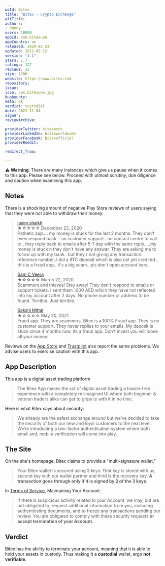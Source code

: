 ```yaml
---
wsId: Bitex
title: "Bitex - Crypto Exchange"
altTitle: 
authors:
- danny
users: 10000
appId: com.bitexuae
appCountry: ae
released: 2020-02-23
updated: 2022-02-12
version: "3.1"
stars: 1.7
ratings: 127
reviews: 13
size: 170M
website: https://www.bitex.com
repository: 
issue: 
icon: com.bitexuae.jpg
bugbounty: 
meta: ok
verdict: custodial
date: 2021-11-04
signer: 
reviewArchive:

providerTwitter: bitexexch
providerLinkedIn: bitexworldwide
providerFacebook: Bitexofficial
providerReddit: 

redirect_from:

---
```


⚠️ **Warning**: There are many instances which give us pause when it comes to this app. Please see below. Proceed with utmost scrutiny, due diligence and caution when examining this app. 

## Notes

There is a shocking amount of negative Play Store reviews of users saying that they were not able to withdraw their money:

> [jasim shaikh](https://play.google.com/store/apps/details?id=com.bitexuae&reviewId=gp%3AAOqpTOFyFVGehE6LeWZ7Fn6grqLddMFlmDzRmpk24_Ow1tcE41Kih1Z9Q-JjUYnCP2VGNeYz1at95rUyhV9yKQ)<br>
  ★☆☆☆☆ December 23, 2020 <br>
       Pathetic app.... my money is stuck for the last 2 months. They don't even respond back .. no customer support.. no contact centre to call to.. they reply back to emails after 5-7 day with the same reply.....my money is stuck n they don't have any answer. They are asking me to follow up with my bank.. but they r not giving any transaction reference number..I did a BTC deposit which is also not yet credited... this is a fraud app.. it's a big scam.. pls don't open account here.


> [Sam C Veera](https://play.google.com/store/apps/details?id=com.bitexuae&reviewId=gp%3AAOqpTOFEYXhCYiklbT6sIS1AgbUL_aJS9pA_HvQt7ZEXxml9FvcTVsS3L-uY3p3TeIZzrtMujQdYQ-yc34kQ5g)<br>
  ★☆☆☆☆ March 22, 2020 <br>
       Scammers and thieves! Stay away! They don't respond to emails or support tickets. I sent them 1000 AED which they have not reflected into my account after 2 days. No phone number or address to be found. Terrible. Just terrible.


> [Sakshi Mittal](https://play.google.com/store/apps/details?id=com.bitexuae&reviewId=gp%3AAOqpTOF0iBw6yOIB9t5HI8UvY2UwKZi5fdiDGDxxuw2nMIte6XiR_ec0q5AkX8Bkds6M2AgMuLCw1NgRFHHs8A)<br>
  ★☆☆☆☆ May 20, 2021 <br>
       Fraud app. They are scammers. Bitex is a 100% Fraud app. They is no customer support. They never replies to your emails. My deposit is stuck since 4 months now. Its a fraud app. Don't invest you will loose all your money.
       

Reviews on the [App Store](https://apps.apple.com/ae/app/bitex-uae/id1492803003#see-all/reviews) and [Trustpilot](https://www.trustpilot.com/review/bitex.com) also report the same problems. We advise users to exercise caution with this app.

## App Description

This app is a digital asset trading platform

> The Bitex App makes the act of digital asset trading a hassle-free experience with a completely re-imagined UI where both beginner & veteran traders alike can get to grips to with it in no time.

Here is what Bitex says about security:

> We already are the safest exchange around but we’ve decided to take the security of both our new and loyal customers to the next level. We’re introducing a two-factor authentication system where both email and, mobile verification will come into play.

## The Site

On the site's homepage, Bitex claims to provide a "multi-signature wallet."

> Your Bitex wallet is secured using 3 keys. First key is stored with us, second key with our wallet partner and third is the recovery key. **A transaction goes through only if it is signed by 2 of the 3 keys.**

In [Terms of Service](https://bitex.com/terms-of-service), Maintaining Your Account:

>  If there is suspicious activity related to your Account, we may, but are not obligated to, request additional information from you, including authenticating documents, and to freeze any transactions pending our review. You are obligated to comply with these security requests **or accept termination of your Account.**

## Verdict

Bitex has the ability to terminate your account, meaning that it is able to hold your assets in custody. Thus making it a **custodial** wallet, ergo **not verifiable.**
